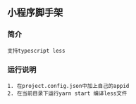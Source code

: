 ## 小程序脚手架

### 简介
	支持typescript less

### 运行说明
    1. 在project.config.json中加上自己的appid
    2. 在当前目录下运行yarn start 编译less文件

